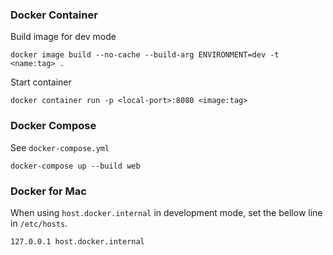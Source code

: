 ### Docker Container

Build image for dev mode

`docker image build --no-cache --build-arg ENVIRONMENT=dev -t <name:tag> .`

Start container

`docker container run -p <local-port>:8080 <image:tag>`

### Docker Compose

See `docker-compose.yml`

`docker-compose up --build web`

### Docker for Mac

When using `host.docker.internal` in development mode, set the bellow line in `/etc/hosts`.

`127.0.0.1 host.docker.internal`

